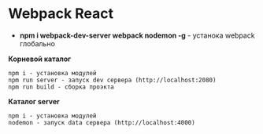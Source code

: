 # Webpack React
* **npm i webpack-dev-server webpack nodemon -g** - устанока webpack глобально

**Корневой каталог**
```
npm i - установка модулей
npm run server - запуск dev сервера (http://localhost:2080)
npm run build - сборка проэкта
```

**Каталог server**
```
npm i - установка модулей
nodemon - запуск data сервера (http://localhost:4000)
```